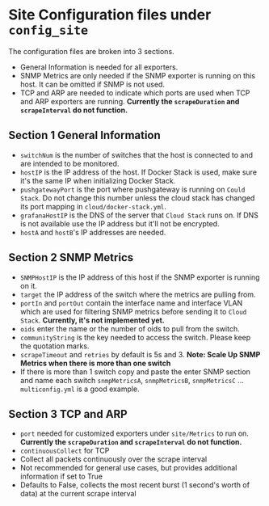 # Site Configuration files under `config_site`
The configuration files are broken into 3 sections.
- General Information is needed for all exporters.
- SNMP Metrics are only needed if the SNMP exporter is running on this host. It can be omitted if SNMP is not used. 
- TCP and ARP are needed to indicate which ports are used when TCP and ARP exporters are running. **Currently the `scrapeDuration` and `scrapeInterval` do not function.**

## Section 1 General Information
- `switchNum` is the number of switches that the host is connected to and are intended to be monitored.
- `hostIP` is the IP address of the host. If Docker Stack is used, make sure it's the same IP when initializing Docker Stack.
- `pushgatewayPort` is the port where pushgateway is running on `Could Stack`. Do not change this number unless the cloud stack has changed its port mapping in `cloud/docker-stack.yml`.
- `grafanaHostIP` is the DNS of the server that `Cloud Stack` runs on. If DNS is not available use the IP address but it'll not be encrypted.
- `hostA` and `hostB`'s IP addresses are needed.

## Section 2 SNMP Metrics
- `SNMPHostIP` is the IP address of this host if the SNMP exporter is running on it.
- `target` the IP address of the switch where the metrics are pulling from.
- `portIn` and `portOut` contain the interface name and interface VLAN which are used for filtering SNMP metrics before sending it to `Cloud Stack`. **Currently, it's not implemented yet.**
- `oids` enter the name or the number of oids to pull from the switch.
- `communityString` is the key needed to access the switch. Please keep the quotation marks.
- `scrapeTimeout` and `retries` by default is 5s and 3.
**Note: Scale Up SNMP Metrics when there is more than one switch**
- If there is more than 1 switch copy and paste the enter SNMP section and name each switch `snmpMetricsA`, `snmpMetricsB`, `snmpMetricsC` ... `multiconfig.yml` is a good example.


## Section 3 TCP and ARP
- `port` needed for customized exporters under `site/Metrics` to run on.
**Currently the `scrapeDuration` and `scrapeInterval` do not function.**
- `continuousCollect` for TCP 
 - Collect all packets continuously over the scrape interval
 - Not recommended for general use cases, but provides additional information if set to True
 - Defaults to False, collects the most recent burst (1 second's worth of data) at the current scrape interval